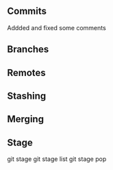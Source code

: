 ## Commits
Addded and fixed some comments


## Branches


## Remotes


## Stashing


## Merging


## Stage
git stage
git stage list
git stage pop 




